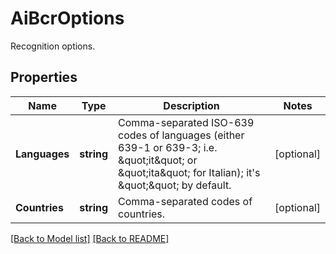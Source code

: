 # AiBcrOptions
Recognition options.             

## Properties
Name | Type | Description | Notes
------------ | ------------- | ------------- | -------------
**Languages** | **string** | Comma-separated ISO-639 codes of languages (either 639-1 or 639-3; i.e. \&quot;it\&quot; or \&quot;ita\&quot; for Italian); it&#39;s \&quot;\&quot; by default.              | [optional] 
**Countries** | **string** | Comma-separated codes of countries.              | [optional] 


[[Back to Model list]](Models.md) [[Back to README]](README.md)

